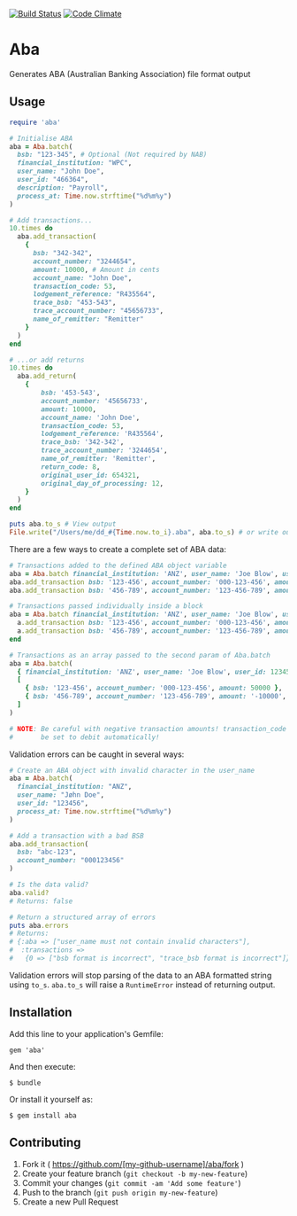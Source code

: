 [![Build Status](https://travis-ci.org/andrba/aba.svg?branch=master)](https://travis-ci.org/andrba/aba) [![Code Climate](https://codeclimate.com/github/andrba/aba/badges/gpa.svg)](https://codeclimate.com/github/andrba/aba)

# Aba

Generates ABA (Australian Banking Association) file format output

## Usage

```ruby
require 'aba'

# Initialise ABA
aba = Aba.batch(
  bsb: "123-345", # Optional (Not required by NAB)
  financial_institution: "WPC",
  user_name: "John Doe",
  user_id: "466364",
  description: "Payroll",
  process_at: Time.now.strftime("%d%m%y")
)

# Add transactions...
10.times do
  aba.add_transaction(
    {
      bsb: "342-342",
      account_number: "3244654",
      amount: 10000, # Amount in cents
      account_name: "John Doe",
      transaction_code: 53,
      lodgement_reference: "R435564",
      trace_bsb: "453-543",
      trace_account_number: "45656733",
      name_of_remitter: "Remitter"
    }
  )
end

# ...or add returns
10.times do
  aba.add_return(
    {
        bsb: '453-543',
        account_number: '45656733',
        amount: 10000,
        account_name: 'John Doe',
        transaction_code: 53,
        lodgement_reference: 'R435564',
        trace_bsb: '342-342',
        trace_account_number: '3244654',
        name_of_remitter: 'Remitter',
        return_code: 8, 
        original_user_id: 654321,
        original_day_of_processing: 12,
    }
  )
end

puts aba.to_s # View output
File.write("/Users/me/dd_#{Time.now.to_i}.aba", aba.to_s) # or write output to file
```

There are a few ways to create a complete set of ABA data:

```ruby
# Transactions added to the defined ABA object variable
aba = Aba.batch financial_institution: 'ANZ', user_name: 'Joe Blow', user_id: 123456, process_at: 200615
aba.add_transaction bsb: '123-456', account_number: '000-123-456', amount: 50000
aba.add_transaction bsb: '456-789', account_number: '123-456-789', amount: '-10000', transaction_code: 13

# Transactions passed individually inside a block
aba = Aba.batch financial_institution: 'ANZ', user_name: 'Joe Blow', user_id: 123456, process_at: 200615 do |a|
  a.add_transaction bsb: '123-456', account_number: '000-123-456', amount: 50000
  a.add_transaction bsb: '456-789', account_number: '123-456-789', amount: '-10000', transaction_code: 13
end

# Transactions as an array passed to the second param of Aba.batch
aba = Aba.batch(
  { financial_institution: 'ANZ', user_name: 'Joe Blow', user_id: 123456, process_at: 200615 },
  [
    { bsb: '123-456', account_number: '000-123-456', amount: 50000 },
    { bsb: '456-789', account_number: '123-456-789', amount: '-10000', transaction_code: 13 }
  ]
)

# NOTE: Be careful with negative transaction amounts! transaction_code will not
#       be set to debit automatically!
```

Validation errors can be caught in several ways:

```ruby
# Create an ABA object with invalid character in the user_name
aba = Aba.batch(
  financial_institution: "ANZ",
  user_name: "Jøhn Doe",
  user_id: "123456",
  process_at: Time.now.strftime("%d%m%y")
)

# Add a transaction with a bad BSB
aba.add_transaction(
  bsb: "abc-123",
  account_number: "000123456"
)

# Is the data valid?
aba.valid?
# Returns: false

# Return a structured array of errors
puts aba.errors
# Returns:
# {:aba => ["user_name must not contain invalid characters"],
#  :transactions =>
#   {0 => ["bsb format is incorrect", "trace_bsb format is incorrect"]}}
```

Validation errors will stop parsing of the data to an ABA formatted string using
`to_s`. `aba.to_s` will raise a `RuntimeError` instead of returning output.


## Installation

Add this line to your application's Gemfile:

    gem 'aba'

And then execute:

    $ bundle

Or install it yourself as:

    $ gem install aba

## Contributing

1. Fork it ( https://github.com/[my-github-username]/aba/fork )
2. Create your feature branch (`git checkout -b my-new-feature`)
3. Commit your changes (`git commit -am 'Add some feature'`)
4. Push to the branch (`git push origin my-new-feature`)
5. Create a new Pull Request
